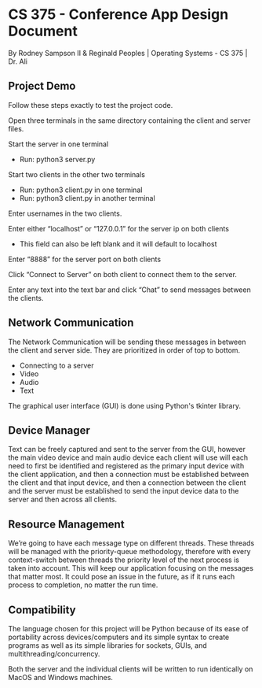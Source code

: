 # CS 375 - Conference App Design Document

By Rodney Sampson II & Reginald Peoples | Operating Systems - CS 375 | Dr. Ali

## Project Demo

Follow these steps exactly to test the project code.

Open three terminals in the same directory containing the client and server files.

Start the server in one terminal
- Run: python3 server.py
 
Start two clients in the other two terminals
- Run: python3 client.py in one terminal
- Run: python3 client.py in another terminal

Enter usernames in the two clients.

Enter either “localhost” or “127.0.0.1” for the server ip on both clients
- This field can also be left blank and it will default to localhost

Enter “8888” for the server port on both clients

Click “Connect to Server” on both client to connect them to the server.

Enter any text into the text bar and click “Chat” to send messages between the clients.

## Network Communication

The Network Communication will be sending these messages in between the client and server side. They are prioritized in order of top to bottom.

-	Connecting to a server
-   Video
-   Audio
-   Text

The graphical user interface (GUI) is done using Python's tkinter library.

## Device Manager

Text can be freely captured and sent to the server from the GUI, however the main video device and main audio device each client will use will each need to first be identified and registered as the primary input device with the client application, and then a connection must be established between the client and that input device, and then a connection between the client and the server must be established to send the input device data to the server and then across all clients.

## Resource Management

We’re going to have each message type on different threads. These threads will be managed with the priority-queue methodology, therefore with every context-switch between threads the priority level of the next process is taken into account. This will keep our application focusing on the messages that matter most. It could pose an issue in the future, as if it runs each process to completion, no matter the run time.

## Compatibility

The language chosen for this project will be Python because of its ease of portability across devices/computers and its simple syntax to create programs as well as its simple libraries for sockets, GUIs, and multithreading/concurrency.

Both the server and the individual clients will be written to run identically on MacOS and Windows machines.
